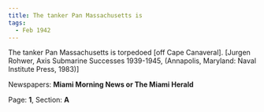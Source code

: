 ```yaml
---  
title: The tanker Pan Massachusetts is  
tags:  
  - Feb 1942  
---  
```

  
The tanker Pan Massachusetts is torpedoed [off Cape Canaveral]. [Jurgen Rohwer, Axis Submarine Successes 1939-1945, (Annapolis, Maryland: Naval Institute Press, 1983)]  
  
Newspapers: **Miami Morning News or The Miami Herald**  
  
Page: **1**, Section: **A** 
